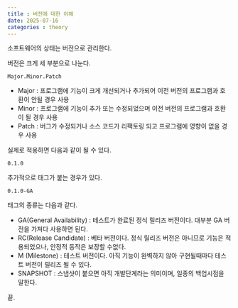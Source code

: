 ```yaml
---
title : 버전에 대한 이해
date: 2025-07-16
categories : theory
---
```


소프트웨어의 상태는 버전으로 관리한다.

버전은 크게 세 부분으로 나눈다. 

```
Major.Minor.Patch
```

- Major : 프로그램에 기능이 크게 개선되거나 추가되어 이전 버전의 프로그램과 호환이 안될 경우 사용
- Minor : 프로그램에 기능이 추가 또는 수정되었으며 이전 버전의 프로그램과 호환이 될 경우 사용
- Patch : 버그가 수정되거나 소스 코드가 리팩토링 되고 프로그램에 영향이 없을 경우 사용

실제로 적용하면 다음과 같이 될 수 있다.

```
0.1.0
```

추가적으로 태그가 붙는 경우가 있다.

```
0.1.0-GA
```

태그의 종류는 다음과 같다.

- GA(General Availability) : 테스트가 완료된 정식 릴리즈 버전이다. 대부분 GA 버전을 가져다 사용하면 된다.
- RC(Release Candidate) : 베타 버전이다. 정식 릴리즈 버전은 아니므로 기능은 적용되었으나, 안정적 동작은 보장할 수없다.
- M (Milestone) : 테스트 버전이다. 아직 기능이 완벽하지 않아 구현될때마다 테스트 버전이 릴리즈 될 수 있다.
- SNAPSHOT : 스냅샷이 붙으면 아직 개발단계라는 의미이며, 일종의 백업시점을 말한다.

끝.

